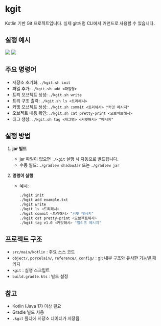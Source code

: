 # kgit

Kotlin 기반 Git 프로젝트입니다. 실제 git처럼 CLI에서 커맨드로 사용할 수 있습니다.

## 실행 예시
![](https://github.com/user-attachments/assets/97fe83e5-c822-4e5e-99a2-b43bab5c5520)
![](https://github.com/user-attachments/assets/02def12b-b773-4354-b525-ef82d90c380f)


## 주요 명령어

- 저장소 초기화: `./kgit.sh init`
- 파일 추가: `./kgit.sh add <파일명>`
- 트리 오브젝트 생성: `./kgit.sh write`
- 트리 구조 출력: `./kgit.sh ls <트리해시>`
- 커밋 오브젝트 생성: `./kgit.sh commit <트리해시> "커밋 메시지"`
- 오브젝트 내용 확인: `./kgit.sh cat pretty-print <오브젝트해시>`
- 태그 생성: `./kgit.sh tag <태그명> <커밋해시> "메시지"`

## 실행 방법

1. **jar 빌드**
    - jar 파일이 없으면 `./kgit` 실행 시 자동으로 빌드됩니다.
    - 수동 빌드: `./gradlew shadowJar` 또는 `./gradlew jar`

2. **명령어 실행**
    - 예시:
      ```sh
      ./kgit init
      ./kgit add example.txt
      ./kgit write
      ./kgit ls <트리해시>
      ./kgit commit <트리해시> "커밋 메시지"
      ./kgit cat pretty-print <오브젝트해시>
      ./kgit tag v1.0 <커밋해시> "릴리즈 메시지"
      ```

## 프로젝트 구조

- `src/main/kotlin` : 주요 소스 코드
- `object/`, `porcelain/`, `reference/`, `config/` : git 내부 구조와 유사한 기능별 패키지
- `kgit` : 실행 스크립트
- `build.gradle.kts` : 빌드 설정

## 참고

- Kotlin (Java 17) 이상 필요
- Gradle 빌드 사용
- `.kgit` 폴더에 저장소 데이터가 저장됨
